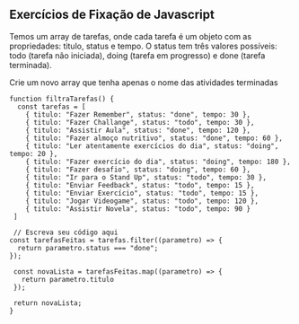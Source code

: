 ## Exercícios de Fixação de Javascript

Temos um array de tarefas, onde cada tarefa é um objeto com as propriedades: titulo, status e tempo. O status tem três valores possíveis: todo (tarefa não iniciada), doing (tarefa em progresso) e done (tarefa terminada).

Crie um novo array que tenha apenas o nome das atividades terminadas


```
function filtraTarefas() {
  const tarefas = [
    { titulo: "Fazer Remember", status: "done", tempo: 30 },
    { titulo: "Fazer Challange", status: "todo", tempo: 30 },
    { titulo: "Assistir Aula", status: "done", tempo: 120 },
    { titulo: "Fazer almoço nutritivo", status: "done", tempo: 60 },
    { titulo: "Ler atentamente exercícios do dia", status: "doing", tempo: 20 },
    { titulo: "Fazer exercício do dia", status: "doing", tempo: 180 },
    { titulo: "Fazer desafio", status: "doing", tempo: 60 },
    { titulo: "Ir para o Stand Up", status: "todo", tempo: 30 },
    { titulo: "Enviar Feedback", status: "todo", tempo: 15 },
    { titulo: "Enviar Exercício", status: "todo", tempo: 15 },
    { titulo: "Jogar Videogame", status: "todo", tempo: 120 },
    { titulo: "Assistir Novela", status: "todo", tempo: 90 }
 ]

 // Escreva seu código aqui
const tarefasFeitas = tarefas.filter((parametro) => {
  return parametro.status === "done";
});

 const novaLista = tarefasFeitas.map((parametro) => {
   return parametro.titulo
 });
 
 return novaLista;
}
